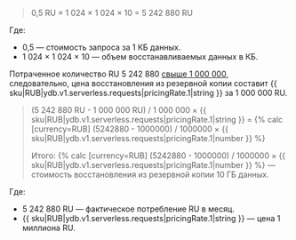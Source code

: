 > 0,5 RU × 1 024 × 1 024 × 10 = 5 242 880 RU

Где:

* 0,5 — стоимость запроса за 1 КБ данных.
* 1 024 × 1 024 × 10 — объем восстанавливаемых данных в КБ.

Потраченное количество RU 5 242 880 [свыше 1 000 000](#prices), следовательно, цена восстановления из резервной копии составит {{ sku|RUB|ydb.v1.serverless.requests|pricingRate.1|string }} за 1 000 000 RU.

> (5 242 880 RU - 1 000 000 RU) / 1 000 000 × {{ sku|RUB|ydb.v1.serverless.requests|pricingRate.1|string }} = {% calc [currency=RUB] (5242880 - 1000000) / 1000000 × {{ sku|RUB|ydb.v1.serverless.requests|pricingRate.1|number }} %}
>
> Итого: {% calc [currency=RUB] (5242880 - 1000000) / 1000000 × {{ sku|RUB|ydb.v1.serverless.requests|pricingRate.1|number }} %} — стоимость восстановления из резервной копии 10 ГБ данных.

Где:

* 5 242 880 RU — фактическое потребление RU в месяц.
* {{ sku|RUB|ydb.v1.serverless.requests|pricingRate.1|string }} — цена 1 миллиона RU.